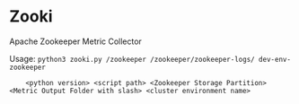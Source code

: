 # Zooki
Apache Zookeeper Metric Collector

Usage: `python3 zooki.py /zookeeper /zookeeper/zookeeper-logs/ dev-env-zookeeper`


        <python version> <script path> <Zookeeper Storage Partition> <Metric Output Folder with slash> <cluster environment name>

